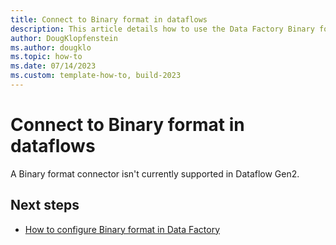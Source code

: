```yaml
---
title: Connect to Binary format in dataflows
description: This article details how to use the Data Factory Binary format connector in Microsoft Fabric to create a Binary format connection in dataflows.
author: DougKlopfenstein
ms.author: dougklo
ms.topic: how-to
ms.date: 07/14/2023
ms.custom: template-how-to, build-2023
---
```


# Connect to Binary format in dataflows

A Binary format connector isn't currently supported in Dataflow Gen2.

## Next steps

- [How to configure Binary format in Data Factory](format-binary.md)
